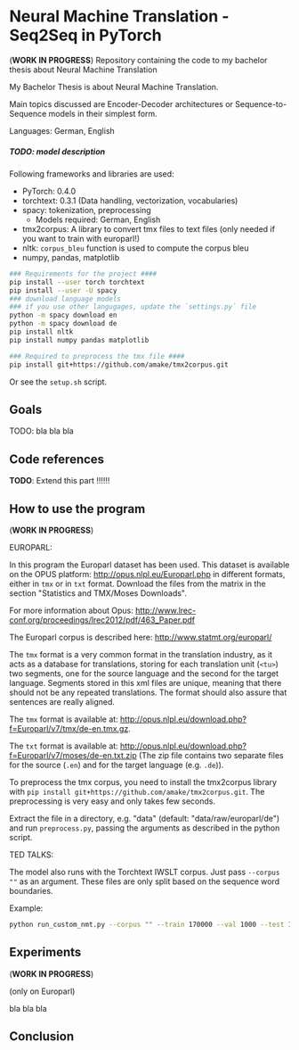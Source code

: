 # Neural Machine Translation - Seq2Seq in PyTorch
(**WORK IN PROGRESS**)
Repository containing the code to my bachelor thesis about Neural Machine Translation

My Bachelor Thesis is about Neural Machine Translation. 

Main topics discussed are Encoder-Decoder architectures or Sequence-to-Sequence models in their simplest form. 

Languages: German, English


##### TODO: model description


Following frameworks and libraries are used:
- PyTorch: 0.4.0
- torchtext: 0.3.1 (Data handling, vectorization, vocabularies)
- spacy: tokenization, preprocessing
    - Models required: German, English
- tmx2corpus: A library to convert tmx files to text files (only needed if you want to train with europarl!)
- nltk: `corpus_bleu` function is used to compute the corpus bleu
- numpy, pandas, matplotlib


```bash
### Requirements for the project ####
pip install --user torch torchtext
pip install --user -U spacy
### download language models 
### if you use other langugages, update the `settings.py` file
python -m spacy download en
python -m spacy download de
pip install nltk
pip install numpy pandas matplotlib

### Required to preprocess the tmx file ####
pip install git+https://github.com/amake/tmx2corpus.git

```
Or see the `setup.sh` script.


## Goals

TODO: bla bla bla

## Code references
**TODO**: Extend this part !!!!!!
## How to use the program

(**WORK IN PROGRESS**)

EUROPARL:

In this program the Europarl dataset has been used. This dataset is available on the OPUS platform: http://opus.nlpl.eu/Europarl.php in different formats, either in `tmx` or in `txt` format.
Download the files from the matrix in the section "Statistics and TMX/Moses Downloads". 

For more information about Opus: http://www.lrec-conf.org/proceedings/lrec2012/pdf/463_Paper.pdf

The Europarl corpus is described here: http://www.statmt.org/europarl/

The `tmx` format is a very common format in the translation industry, as it acts as a database for translations, storing for each translation unit (`<tu>`) two segments, one for the source language and the second for the target language.
Segments stored in this xml files are unique, meaning that there should not be any repeated translations. The format should also assure that sentences are really aligned.

The `tmx` format is available at: http://opus.nlpl.eu/download.php?f=Europarl/v7/tmx/de-en.tmx.gz.

The `txt` format is available at: http://opus.nlpl.eu/download.php?f=Europarl/v7/moses/de-en.txt.zip (The zip file contains two separate files for the source (`.en`) and for the target language (e.g. `.de`)).

To preprocess the tmx corpus, you need to install the tmx2corpus library with `pip install git+https://github.com/amake/tmx2corpus.git`. The preprocessing is very easy and only takes few seconds.

Extract the file in a directory, e.g. "data" (default: "data/raw/europarl/de") and run `preprocess.py`, passing the arguments as described in the python script.

TED TALKS:

The model also runs with the Torchtext IWSLT corpus. Just pass `--corpus ""` as an argument. 
These files are only split based on the sequence word boundaries.

Example:
```bash
python run_custom_nmt.py --corpus "" --train 170000 --val 1000 --test 1000 --nlayers 4 --bi True
```

## Experiments
(**WORK IN PROGRESS**)

(only on Europarl)

bla bla bla

## Conclusion
